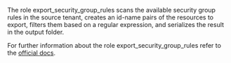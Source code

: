 The role export_security_group_rules
scans the available security group rules in the
source tenant, creates an id-name pairs
of the resources to export, filters them
based on a regular expression, and serializes
the result in the output folder.

For further information about the role export_security_group_rules refer to the
[official docs](https://os-migrate.github.io/os-migrate/roles/role-export_security_group_rules.html).
